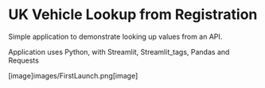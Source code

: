 # UK Vehicle Lookup from Registration

Simple application to demonstrate looking up values from an API.

Application uses Python, with Streamlit, Streamlit_tags, Pandas and Requests

[image]images/FirstLaunch.png[image]

